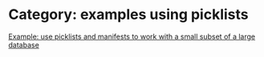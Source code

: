# Category: examples using picklists


[Example: use picklists and manifests to work with a small subset of a large database](4-use-picklists-and-manifests-to-work-with-a-small-subset-of-a-large-database.md)
